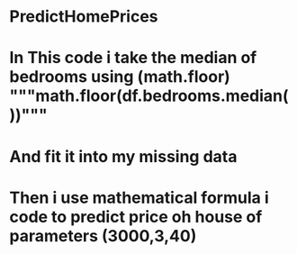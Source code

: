 # PredictHomePrices
# In This code i take the median of bedrooms using (math.floor) """math.floor(df.bedrooms.median())""" 
# And fit it into my missing data 
# Then i use mathematical formula i code to predict price oh house of parameters (3000,3,40)
